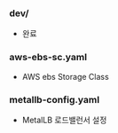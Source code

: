 ### dev/

- 완료


### aws-ebs-sc.yaml

- AWS ebs Storage Class

### metallb-config.yaml

- MetalLB 로드밸런서 설정
